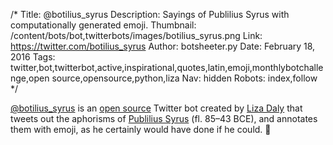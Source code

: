 /*
Title: @botilius_syrus
Description: Sayings of Publilius Syrus with computationally generated emoji.
Thumbnail: /content/bots/bot,twitterbots/images/botilius_syrus.png
Link: https://twitter.com/botilius_syrus
Author: botsheeter.py
Date: February 18, 2016
Tags: twitter,bot,twitterbot,active,inspirational,quotes,latin,emoji,monthlybotchallenge,open source,opensource,python,liza
Nav: hidden
Robots: index,follow
*/

[@botilius_syrus](https://twitter.com/botilius_syrus) is an [open source](https://github.com/lizadaly/botilius_syrus) Twitter bot created by [Liza Daly](https://twitter.com/liza) that tweets out the aphorisms of [Publilius Syrus](https://en.wikipedia.org/wiki/Publilius_Syrus) (fl. 85–43 BCE), and annotates them with emoji, as he certainly would have done if he could. 🎁
